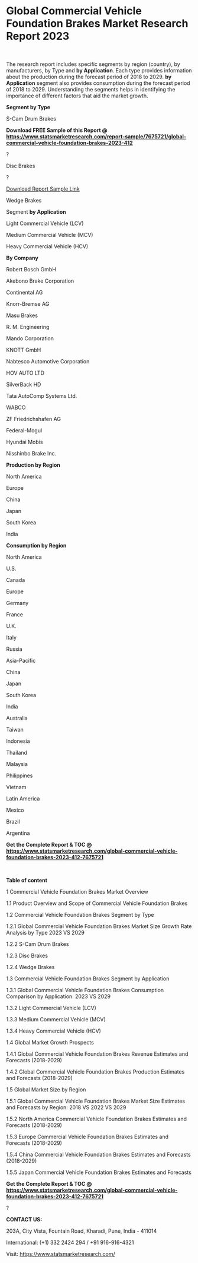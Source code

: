 <h1>Global Commercial Vehicle Foundation Brakes Market Research Report 2023</h1><br/><p>The research report includes specific segments by region (country), by manufacturers, by Type and <strong>by Application</strong>. Each type provides information about the production during the forecast period of 2018 to 2029. <strong>by Application</strong> segment also provides consumption during the forecast period of 2018 to 2029. Understanding the segments helps in identifying the importance of different factors that aid the market growth.</p>
 
 
 
 <p><strong>Segment by Type</strong></p>
 
 
 
 <p>S-Cam Drum Brakes</p>
 
 
 
 <div><b>Download FREE Sample of this Report @ <a href="https://www.statsmarketresearch.com/download-free-sample/7675721/global-commercial-vehicle-foundation-brakes-2023-412">https://www.statsmarketresearch.com/report-sample/7675721/global-commercial-vehicle-foundation-brakes-2023-412</a></b></div>
 
 
 
 <p>? </p>
 
 
 
 <p>Disc Brakes</p>
 
 
 
 <p>? </p>
 
 
 
 <p><a href="https://www.statsmarketresearch.com/download-free-sample/7675721/global-commercial-vehicle-foundation-brakes-2023-412">Download Report Sample Link</a></p>
 
 
 
 <p>Wedge Brakes</p>
 
 
 
 <p>Segment <strong>by Application</strong></p>
 
 
 
 <p>Light Commercial Vehicle (LCV)</p>
 
 
 
 <p>Medium Commercial Vehicle (MCV)</p>
 
 
 
 <p>Heavy Commercial Vehicle (HCV)</p>
 
 
 
 <p><strong>By Company</strong></p>
 
 
 
 <p>Robert Bosch GmbH</p>
 
 
 
 <p>Akebono Brake Corporation</p>
 
 
 
 <p>Continental AG</p>
 
 
 
 <p>Knorr-Bremse AG</p>
 
 
 
 <p>Masu Brakes</p>
 
 
 
 <p>R. M. Engineering</p>
 
 
 
 <p>Mando Corporation</p>
 
 
 
 <p>KNOTT GmbH</p>
 
 
 
 <p>Nabtesco Automotive Corporation</p>
 
 
 
 <p>HOV AUTO LTD</p>
 
 
 
 <p>SilverBack HD</p>
 
 
 
 <p>Tata AutoComp Systems Ltd.</p>
 
 
 
 <p>WABCO</p>
 
 
 
 <p>ZF Friedrichshafen AG</p>
 
 
 
 <p>Federal-Mogul</p>
 
 
 
 <p>Hyundai Mobis</p>
 
 
 
 <p>Nisshinbo Brake Inc.</p>
 
 
 
 <p><strong>Production by Region</strong></p>
 
 
 
 <p>North America</p>
 
 
 
 <p>Europe</p>
 
 
 
 <p>China</p>
 
 
 
 <p>Japan</p>
 
 
 
 <p>South Korea</p>
 
 
 
 <p>India</p>
 
 
 
 <p><strong>Consumption by Region</strong></p>
 
 
 
 <p>North America</p>
 
 
 
 <p>U.S.</p>
 
 
 
 <p>Canada</p>
 
 
 
 <p>Europe</p>
 
 
 
 <p>Germany</p>
 
 
 
 <p>France</p>
 
 
 
 <p>U.K.</p>
 
 
 
 <p>Italy</p>
 
 
 
 <p>Russia</p>
 
 
 
 <p>Asia-Pacific</p>
 
 
 
 <p>China</p>
 
 
 
 <p>Japan</p>
 
 
 
 <p>South Korea</p>
 
 
 
 <p>India</p>
 
 
 
 <p>Australia</p>
 
 
 
 <p>Taiwan</p>
 
 
 
 <p>Indonesia</p>
 
 
 
 <p>Thailand</p>
 
 
 
 <p>Malaysia</p>
 
 
 
 <p>Philippines</p>
 
 
 
 <p>Vietnam</p>
 
 
 
 <p>Latin America</p>
 
 
 
 <p>Mexico</p>
 
 
 
 <p>Brazil</p>
 
 
 
 <p>Argentina</p>
 
 
 
 <div><b>Get the Complete Report & TOC @ <a href="https://www.statsmarketresearch.com/global-commercial-vehicle-foundation-brakes-2023-412-7675721">https://www.statsmarketresearch.com/global-commercial-vehicle-foundation-brakes-2023-412-7675721</a></b></div>
 
 
 
 <p><br />
 
 <b>Table of content</b></p>
 
 
 
 <p>1 Commercial Vehicle Foundation Brakes Market Overview<br />
 
 1.1 Product Overview and Scope of Commercial Vehicle Foundation Brakes<br />
 
 1.2 Commercial Vehicle Foundation Brakes Segment by Type<br />
 
 1.2.1 Global Commercial Vehicle Foundation Brakes Market Size Growth Rate Analysis by Type 2023 VS 2029<br />
 
 1.2.2 S-Cam Drum Brakes<br />
 
 1.2.3 Disc Brakes<br />
 
 1.2.4 Wedge Brakes<br />
 
 1.3 Commercial Vehicle Foundation Brakes Segment by Application<br />
 
 1.3.1 Global Commercial Vehicle Foundation Brakes Consumption Comparison by Application: 2023 VS 2029<br />
 
 1.3.2 Light Commercial Vehicle (LCV)<br />
 
 1.3.3 Medium Commercial Vehicle (MCV)<br />
 
 1.3.4 Heavy Commercial Vehicle (HCV)<br />
 
 1.4 Global Market Growth Prospects<br />
 
 1.4.1 Global Commercial Vehicle Foundation Brakes Revenue Estimates and Forecasts (2018-2029)<br />
 
 1.4.2 Global Commercial Vehicle Foundation Brakes Production Estimates and Forecasts (2018-2029)<br />
 
 1.5 Global Market Size by Region<br />
 
 1.5.1 Global Commercial Vehicle Foundation Brakes Market Size Estimates and Forecasts by Region: 2018 VS 2022 VS 2029<br />
 
 1.5.2 North America Commercial Vehicle Foundation Brakes Estimates and Forecasts (2018-2029)<br />
 
 1.5.3 Europe Commercial Vehicle Foundation Brakes Estimates and Forecasts (2018-2029)<br />
 
 1.5.4 China Commercial Vehicle Foundation Brakes Estimates and Forecasts (2018-2029)<br />
 
 1.5.5 Japan Commercial Vehicle Foundation Brakes Estimates and Forecasts</p>
 
 
 
 <div><b>Get the Complete Report & TOC @ <a href="https://www.statsmarketresearch.com/global-commercial-vehicle-foundation-brakes-2023-412-7675721">https://www.statsmarketresearch.com/global-commercial-vehicle-foundation-brakes-2023-412-7675721</a></b></div>
 
 
 
 <p>? </p>
 
 
 
 <p><b>CONTACT US:</b><br />
 
 203A, City Vista, Fountain Road, Kharadi, Pune, India - 411014<br />
 
 International: (+1) 332 2424 294 / +91 916-916-4321<br />
 
 Visit: <a href="https://www.statsmarketresearch.com/">https://www.statsmarketresearch.com/</a></p>